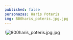 ```yaml
---
published: false
personazas: Haris Poteris
img: 800haris_poteris.jpg.jpg
---
```

!![800haris_poteris.jpg.jpg]({{site.baseurl}}/img/personazai/800haris_poteris.jpg.jpg)
